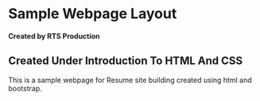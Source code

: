 # Sample Webpage Layout
#### Created by RTS Production

## Created Under Introduction To HTML And CSS
This is a sample webpage for Resume site building created using html and bootstrap.


 
